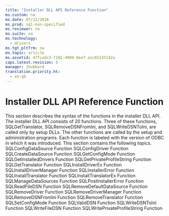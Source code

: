 ```yaml
---
title: "Installer DLL API Reference Function"
ms.custom: na
ms.date: 07/12/2016
ms.prod: sql-non-specified
ms.reviewer: na
ms.suite: na
ms.technology: 
  - drivers
ms.tgt_pltfrm: na
ms.topic: article
ms.assetid: 47fcadc3-f102-4989-9ee7-a1c65233142a
caps.latest.revision: 5
manager: jhubbard
translation.priority.ht: 
  - en-gb
---
```

# Installer DLL API Reference Function
<?xml version="1.0" encoding="utf-8"?>
<developerOrientationDocument xmlns="http://ddue.schemas.microsoft.com/authoring/2003/5" xmlns:xlink="http://www.w3.org/1999/xlink" xmlns:xsi="http://www.w3.org/2001/XMLSchema-instance" xsi:schemaLocation="http://ddue.schemas.microsoft.com/authoring/2003/5 http://dduestorage.blob.core.windows.net/ddueschema/developer.xsd">
  <introduction>
    <para>This section describes the syntax of the functions in the installer DLL API. The installer DLL API consists of 20 functions. Three of these functions, <legacyBold>SQLGetTranslator</legacyBold>, <legacyBold>SQLRemoveDSNFromIni</legacyBold>, and <legacyBold>SQLWriteDSNToIni</legacyBold>, are called only by setup DLLs. The other functions are called by the setup and administration programs.</para>
    <para>Each function is labeled with the version of ODBC in which it was introduced.</para>
    <para>This section contains the following topics.  </para>
    <list class="bullet">
      <listItem>
        <para>           <legacyLink xlink:href="f8d6e342-c010-434e-b1cd-f5371fb50a14">SQLConfigDataSource Function</legacyLink>         </para>
      </listItem>
      <listItem>
        <para>           <legacyLink xlink:href="4f681961-ac9f-4d88-b065-5258ba112642">SQLConfigDriver Function</legacyLink>         </para>
      </listItem>
      <listItem>
        <para>           <legacyLink xlink:href="76ee851a-dca9-40cc-8e9e-eb3f74e560ee">SQLCreateDataSource Function</legacyLink>         </para>
      </listItem>
      <listItem>
        <para>           <legacyLink xlink:href="b96ab3b8-08d5-4fea-9ffe-e03043efbf2d">SQLGetConfigMode Function</legacyLink>         </para>
      </listItem>
      <listItem>
        <para>           <legacyLink xlink:href="a1983a2e-0edf-422e-bd1b-ec5db40a34bc">SQLGetInstalledDrivers Function</legacyLink>         </para>
      </listItem>
      <listItem>
        <para>           <legacyLink xlink:href="b72ca065-4d67-48df-baac-e18379a8320a">SQLGetPrivateProfileString Function</legacyLink>         </para>
      </listItem>
      <listItem>
        <para>           <legacyLink xlink:href="33879db3-5ef9-4585-9be5-69376157e017">SQLGetTranslator Function</legacyLink>         </para>
      </listItem>
      <listItem>
        <para>           <legacyLink xlink:href="1dd74544-f4e9-46e1-9b5f-c11d84fdab4c">SQLInstallDriverEx Function</legacyLink>         </para>
      </listItem>
      <listItem>
        <para>           <legacyLink xlink:href="aebc439b-fffd-4d98-907a-0163f79aee8d">SQLInstallDriverManager Function</legacyLink>         </para>
      </listItem>
      <listItem>
        <para>           <legacyLink xlink:href="e6474b79-4d55-458f-81ce-abfafe357f83">SQLInstallerError Function</legacyLink>         </para>
      </listItem>
      <listItem>
        <para>           <legacyLink xlink:href="453b21ff-3c2b-4069-8ff7-5c727f062d89">SQLInstallTranslator Function</legacyLink>         </para>
      </listItem>
      <listItem>
        <para>           <legacyLink xlink:href="a0630602-53c1-4db0-98ce-70d160aedf8d">SQLInstallTranslatorEx Function</legacyLink>         </para>
      </listItem>
      <listItem>
        <para>           <legacyLink xlink:href="ac6d186f-b394-406c-94c4-c6331d1ca468">SQLManageDataSources Function</legacyLink>         </para>
      </listItem>
      <listItem>
        <para>           <legacyLink xlink:href="4c60d827-b2d2-4f27-b220-daa9e1fcdd8d">SQLPostInstallerError Function</legacyLink>         </para>
      </listItem>
      <listItem>
        <para>           <legacyLink xlink:href="ead464aa-cdc3-47dd-a0c0-997711205d31">SQLReadFileDSN Function</legacyLink>         </para>
      </listItem>
      <listItem>
        <para>           <legacyLink xlink:href="db803266-57df-4864-a41b-901247549c1f">SQLRemoveDefaultDataSource Function</legacyLink>         </para>
      </listItem>
      <listItem>
        <para>           <legacyLink xlink:href="9a3b4f8b-982b-44b9-ade6-754ff026dc90">SQLRemoveDriver Function</legacyLink>         </para>
      </listItem>
      <listItem>
        <para>           <legacyLink xlink:href="3a41511f-6603-4b81-a815-7883874023c4">SQLRemoveDriverManager Function</legacyLink>         </para>
      </listItem>
      <listItem>
        <para>           <legacyLink xlink:href="bb2e8273-7b61-4113-bfc8-f7ccc607c811">SQLRemoveDSNFromIni Function</legacyLink>         </para>
      </listItem>
      <listItem>
        <para>           <legacyLink xlink:href="c6feda49-0359-4224-8de9-77125cf2397b">SQLRemoveTranslator Function</legacyLink>         </para>
      </listItem>
      <listItem>
        <para>           <legacyLink xlink:href="09eb88ea-b6f6-4eca-b19d-0951cebc6c0a">SQLSetConfigMode Function</legacyLink>         </para>
      </listItem>
      <listItem>
        <para>           <legacyLink xlink:href="930d1d89-337a-4429-85a2-84ee10555ac9">SQLValidDSN Function</legacyLink>         </para>
      </listItem>
      <listItem>
        <para>           <legacyLink xlink:href="dc7018b2-18d4-4657-96d0-086479a47474">SQLWriteDSNToIni Function</legacyLink>         </para>
      </listItem>
      <listItem>
        <para>           <legacyLink xlink:href="9e18f56f-1061-416b-83d4-ffeec42ab5a9">SQLWriteFileDSN Function</legacyLink>         </para>
      </listItem>
      <listItem>
        <para>           <legacyLink xlink:href="526f36a4-92ed-4874-9725-82d27c0b86f9">SQLWritePrivateProfileString Function</legacyLink>         </para>
      </listItem>
    </list>
  </introduction>
  <relatedTopics />
</developerOrientationDocument>
